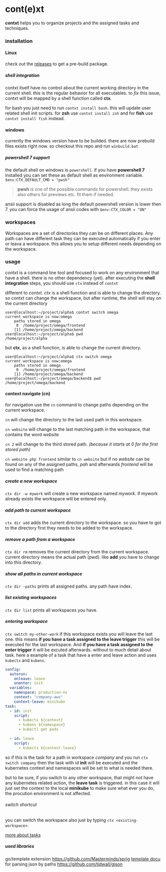 
# cont(e)xt


**contxt** helps you to organize projects and the assigned tasks and techniques. 

### installation
#### Linux
check out the [releases](https://github.com/swaros/contxt/releases) to get a pre-build package.

##### shell integration
contxt itself have no control about the current working directory in the current shell. this is the regular behavior for all executables.
to *fix* this issue, contxt will be mapped by a shell function called **ctx**.

for bash you just need to run `contxt install bash`. this will update user related shell init scripts. 
for **zsh** use `contxt install zsh` and for **fish** use `contxt install fish` instead.
#### windows
currently the windows version have to be builded. there are now prebuild files exists right now.
so checkout this repo and run `winbuild.bat`

##### powershell 7 support
the default shell on windows is `powershell`. 
if you have **powershell 7** installed you can set these as default shell as environment variable. `$env:CTX_DEFAULT_CMD = "pwsh"`

> **pwsh** is one of the possible commands for powershell. they exists also others for previews etc. fit them if needed.

ansii support is disabled as long the default powershell version is lower then 7. you can force the usage of ansii codes with 
`$env:CTX_COLOR = "ON"`

### workspaces

Workspaces are a set of directories they can be on different places. Any path can have different task they can be executed automatically if you enter or leava a workspace. this allows you to setup different needs depending on the workspace.


### usage

contxt is a command line tool and focused to work on any environment that have a shell. there is no other dependency (yet).
after executing the **shell integration** steps, you should use `ctx` instead of `contxt`

different to *contxt*. *ctx* is a shell function and is able to change the directory.
so contxt can change the workspace, but after runtime, the shell will stay on the current directory
````shell
user@localhost:~/project/alpha$ contxt switch omega
current workspace is now:omega
	paths stored in omega
	 0  /home/project/omega/frontend
	[1] /home/project/omega/backend
user@localhost:~/project/alpha$ pwd
/home/project/alpha
````

but **ctx**, as a shell function, is able to change the current directory.
````shell
user@localhost:~/project/alpha$ ctx switch omega
current workspace is now:omega
	paths stored in omega
	 0  /home/project/omega/frontend
	[1] /home/project/omega/backend
user@localhost:~/project/omega/backend$ pwd
/home/project/omega/backend
````
#### context navigate (cn)

for navigation use the `cn` command to change paths depending on the current workspace.

`cn` will change the directory to the last used path in this workspace.

`cn website` will change to the last matching path in the workspace, that contains the word *website*

`cn 2` will change to the third stored path. *(because it starts at 0 for the first stored path)*

`cn website php frontend` similar to `cn website` but if no *website* can be found on any of the assigned paths, *pah* and afterwards *frontend* will be used to find a matching path

##### create a new workspace
`ctx dir -w mywork` will create a new workspace named *mywork*. if mywork already exists the workspace will be entered only.

##### add path to current workspace
`ctx dir add` adds the current directory to the workspace. so you have to got to the directory first they needs to
be added to the workspace.

##### remove a path from a workspace
`ctx dir rm` removes the current directory from the current workspace. current directory means the actual path (pwd). like **add** you have to change into this directory. 

##### show all paths in current workspace
`ctx dir -paths` prints all assigned paths. any path have index.

##### list existing workspaces
`ctx dir list` prints all workspaces you have.

##### entering workspace

`ctx switch my-other-work` if this workspace exists you will leave the last one. this means **if you have a task assigned to the leave trigger** this will be executed for the last workspace. And **if you have a task assigned to the enter trigger** it will be excuted afterwards.
without to much detail about task. here a example of a task that have a enter and leave action and uses `kubectx` and `kubens`.


````yaml
config:
  autorun:
    onleave: leave
    onenter: init
  variables:
    namespace: production-ns
    context: "company-aws"
    context-leave: minikube
task:
  - id: init
    script:
      - kubectx ${context}
      - kubens ${namespace}
      - kubectl get pods
 
  - id: leave
    script:
      - kubectx ${context-leave}

````

so if this is the task for a path in workspace *company* and you run `ctx switch company` then the task with id **init** will be executed and the kubernetes context and namespaces will be set to what is needed there.

but to be sure, if you switch to any other workspace, that might not have any kubernetes related action, the **leave task** is triggered.
in this case it will just set the context to the local **minikube** to make sure what ever you do, the procution environment is not affected.

###### switch shortcut

you can switch the workspace also just by typing `ctx <existing-workspace>`.

[more about tasks](docs/documentation/tasks.md)


##### used libraries 

go/template extension https://github.com/Masterminds/sprig [template docu](http://masterminds.github.io/sprig/)
for parsing json by paths https://github.com/tidwall/gjson 